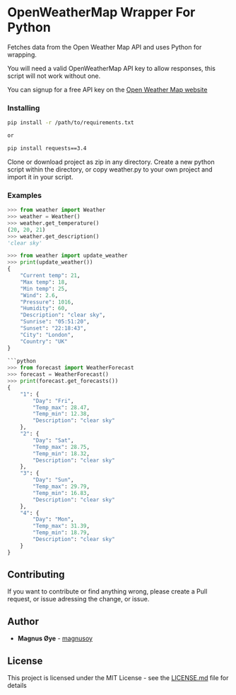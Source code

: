 # OpenWeatherMap Wrapper For Python
Fetches data from the Open Weather Map API and uses Python for wrapping.


You will need a valid OpenWeatherMap API key to allow responses, this script will not work without one.

You can signup for a free API key on the [Open Weather Map website](https://openweathermap.org/)


### Installing

```bash
pip install -r /path/to/requirements.txt

or

pip install requests==3.4
```


Clone or download project as zip in any directory.
Create a new python script within the directory, or copy
weather.py to your own project and import it in your
script.

### Examples

```python
>>> from weather import Weather
>>> weather = Weather()
>>> weather.get_temperature()
(20, 20, 21)
>>> weather.get_description()
'clear sky'

```

```python
>>> from weather import update_weather
>>> print(update_weather())
{
    "Current temp": 21,
    "Max temp": 18,
    "Min temp": 25,
    "Wind": 2.6,
    "Pressure": 1016,
    "Humidity": 60,
    "Description": "clear sky",
    "Sunrise": "05:51:20",
    "Sunset": "22:18:43",
    "City": "London",
    "Country": "UK"
}
		
```python
>>> from forecast import WeatherForecast
>>> forecast = WeatherForecast()
>>> print(forecast.get_forecasts())
{
    "1": {
        "Day": "Fri",
        "Temp_max": 28.47,
        "Temp_min": 12.38,
        "Description": "clear sky"
    },
    "2": {
        "Day": "Sat",
        "Temp_max": 28.75,
        "Temp_min": 18.32,
        "Description": "clear sky"
    },
    "3": {
        "Day": "Sun",
        "Temp_max": 29.79,
        "Temp_min": 16.83,
        "Description": "clear sky"
    },
    "4": {
        "Day": "Mon",
        "Temp_max": 31.39,
        "Temp_min": 18.79,
        "Description": "clear sky"
    }
}

```
## Contributing

If you want to contribute or find anything wrong, please create a Pull request, or issue adressing the change, or issue.


## Author

* **Magnus Øye** - [magnusoy](https://github.com/magnusoy)


## License

This project is licensed under the MIT License - see the [LICENSE.md](https://github.com/magnusoy/Arduino-with-Python/blob/master/LICENSE) file for details
